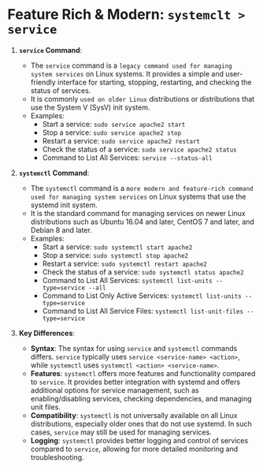 # Feature Rich & Modern: `systemclt > service`

1. **`service` Command**:
   - The `service` command is a `legacy command used for managing system services` on Linux systems. It provides a simple and user-friendly interface for starting, stopping, restarting, and checking the status of services.
   - It is commonly `used on older Linux` distributions or distributions that use the System V (SysV) init system.
   - Examples:
     - Start a service: `sudo service apache2 start`
     - Stop a service: `sudo service apache2 stop`
     - Restart a service: `sudo service apache2 restart`
     - Check the status of a service: `sudo service apache2 status`
     - Command to List All Services: `service --status-all`

2. **`systemctl` Command**:
   - The `systemctl` command is a `more modern and feature-rich command used for managing system services` on Linux systems that use the systemd init system.
   - It is the standard command for managing services on newer Linux distributions such as Ubuntu 16.04 and later, CentOS 7 and later, and Debian 8 and later.
   - Examples:
     - Start a service: `sudo systemctl start apache2`
     - Stop a service: `sudo systemctl stop apache2`
     - Restart a service: `sudo systemctl restart apache2`
     - Check the status of a service: `sudo systemctl status apache2`
     - Command to List All Services: `systemctl list-units --type=service --all`
     - Command to List Only Active Services: `systemctl list-units --type=service`
     - Command to List All Service Files: `systemctl list-unit-files --type=service`

3. **Key Differences**:
   - **Syntax**: The syntax for using `service` and `systemctl` commands differs. `service` typically uses `service <service-name> <action>`, while `systemctl` uses `systemctl <action> <service-name>`.
   - **Features**: `systemctl` offers more features and functionality compared to `service`. It provides better integration with systemd and offers additional options for service management, such as enabling/disabling services, checking dependencies, and managing unit files.
   - **Compatibility**: `systemctl` is not universally available on all Linux distributions, especially older ones that do not use systemd. In such cases, `service` may still be used for managing services.
   - **Logging**: `systemctl` provides better logging and control of services compared to `service`, allowing for more detailed monitoring and troubleshooting.
